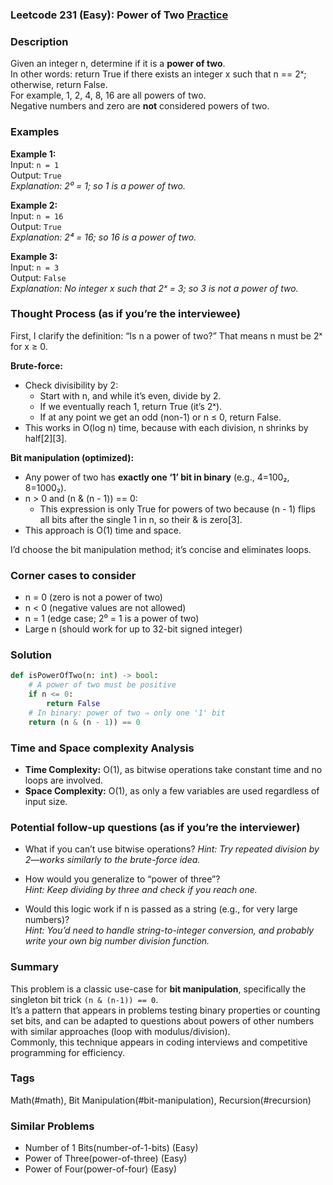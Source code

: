 ### Leetcode 231 (Easy): Power of Two [Practice](https://leetcode.com/problems/power-of-two)

### Description  
Given an integer n, determine if it is a **power of two**.  
In other words: return True if there exists an integer x such that n == 2ˣ; otherwise, return False.  
For example, 1, 2, 4, 8, 16 are all powers of two.  
Negative numbers and zero are **not** considered powers of two.

### Examples  

**Example 1:**  
Input: `n = 1`  
Output: `True`  
*Explanation: 2⁰ = 1; so 1 is a power of two.*

**Example 2:**  
Input: `n = 16`  
Output: `True`  
*Explanation: 2⁴ = 16; so 16 is a power of two.*

**Example 3:**  
Input: `n = 3`  
Output: `False`  
*Explanation: No integer x such that 2ˣ = 3; so 3 is not a power of two.*


### Thought Process (as if you’re the interviewee)  
First, I clarify the definition: “Is n a power of two?” That means n must be 2ˣ for x ≥ 0.

**Brute-force:**  
- Check divisibility by 2:  
  - Start with n, and while it’s even, divide by 2.  
  - If we eventually reach 1, return True (it’s 2ˣ).  
  - If at any point we get an odd (non-1) or n ≤ 0, return False.  
- This works in O(log n) time, because with each division, n shrinks by half[2][3].

**Bit manipulation (optimized):**
- Any power of two has **exactly one ‘1’ bit in binary** (e.g., 4=100₂, 8=1000₂).
- n > 0 and (n & (n - 1)) == 0:  
  - This expression is only True for powers of two because (n - 1) flips all bits after the single 1 in n, so their & is zero[3].
- This approach is O(1) time and space.

I’d choose the bit manipulation method; it’s concise and eliminates loops.

### Corner cases to consider  
- n = 0 (zero is not a power of two)
- n < 0 (negative values are not allowed)
- n = 1 (edge case; 2⁰ = 1 is a power of two)
- Large n (should work for up to 32-bit signed integer)

### Solution

```python
def isPowerOfTwo(n: int) -> bool:
    # A power of two must be positive
    if n <= 0:
        return False
    # In binary: power of two ⇒ only one '1' bit
    return (n & (n - 1)) == 0
```

### Time and Space complexity Analysis  

- **Time Complexity:** O(1), as bitwise operations take constant time and no loops are involved.
- **Space Complexity:** O(1), as only a few variables are used regardless of input size.

### Potential follow-up questions (as if you’re the interviewer)  

- What if you can’t use bitwise operations?
  *Hint: Try repeated division by 2—works similarly to the brute-force idea.*

- How would you generalize to “power of three”?  
  *Hint: Keep dividing by three and check if you reach one.*

- Would this logic work if n is passed as a string (e.g., for very large numbers)?  
  *Hint: You’d need to handle string-to-integer conversion, and probably write your own big number division function.*

### Summary
This problem is a classic use-case for **bit manipulation**, specifically the singleton bit trick `(n & (n-1)) == 0`.  
It’s a pattern that appears in problems testing binary properties or counting set bits, and can be adapted to questions about powers of other numbers with similar approaches (loop with modulus/division).  
Commonly, this technique appears in coding interviews and competitive programming for efficiency.

### Tags
Math(#math), Bit Manipulation(#bit-manipulation), Recursion(#recursion)

### Similar Problems
- Number of 1 Bits(number-of-1-bits) (Easy)
- Power of Three(power-of-three) (Easy)
- Power of Four(power-of-four) (Easy)